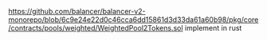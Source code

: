 https://github.com/balancer/balancer-v2-monorepo/blob/6c9e24e22d0c46cca6dd15861d3d33da61a60b98/pkg/core/contracts/pools/weighted/WeightedPool2Tokens.sol
implement in rust
